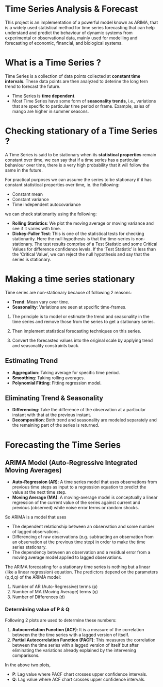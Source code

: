 # Time Series Analysis & Forecast

This project is an implementation of a powerful model known as ARIMA, that is a widely used statistical method for time series forecasting that can help understand and predict the behaviour of dynamic systems from experimental or observational data, mainly used for modelling and forecasting of economic, financial, and biological systems.

# What is a Time Series ?

Time Series is a collection of data points collected at **constant time intervals**. These data points are then analyzed to deterine the long tern trend to forecast the future.

- Time Series is **time dependent**.
- Most Time Series have some form of **seasonality trends**, i.e., variations that are specific to particular time period or frame. Example, sales of mango are higher in summer seasons.

# Checking stationary of a Time Series ?

A Time Series is said to be stationary when its **statistical properties** remain constant over time, we can say that if a time series has a particular behaviour over time, there is a very high probability that it will follow the same in the future.

For practical purposes we can assume the series to be stationary if it has constant statistical properties over time, ie. the following:

- Constant mean
- Constant variance
- Time independent autocovariance

we can check stationarity using the following:

- **Rolling Statistics**: We plot the moving average or moving variance and see if it varies with time.
- **Dickey-Fuller Test**: This is one of the statistical tests for checking stationarity. Here the null hypothesis is that the time-series is non-stationary. The test results comprise of a Test Statistic and some Critical Values for difference confidence levels. If the ‘Test Statistic’ is less than the ‘Critical Value’, we can reject the null hypothesis and say that the series is stationary.

# Making a time series stationary

Time series are non-stationary because of following 2 reasons:

- **Trend**: Mean vary over time.
- **Seasonality**: Variations are seen at specific time-frames.

1. The principle is to model or estimate the trend and seasonality in the time series and remove those from the series to get a stationary series.

2. Then implement statistical forecasting techniques on this series.

3. Convert the forecasted values into the original scale by applying trend and seasonality constraints back.

## Estimating Trend

- **Aggregation**: Taking average for specific time period.
- **Smoothing**: Taking rolling averages.
- **Polynomial Fitting**: Fitting regression model.

## Eliminating Trend & Seasonality

- **Differencing**: Take the difference of the observation at a particular instant with that at the previous instant.
- **Decomposition**: Both trend and seasonality are modeled separately and the remaining part of the series is returned.

# Forecasting the Time Series

## ARIMA Model (Auto-Regressive Integrated Moving Averages)

- **Auto-Regression (AR)**: A time series model that uses observations from previous time steps as input to a regression equation to predict the value at the next time step.
- **Moving Average (MA)**: A moving-average model is conceptually a linear regression of the current value of the series against current and previous (observed) white noise error terms or random shocks.

So ARIMA is a model that uses
- The dependent relationship between an observation and some number of lagged observations.
- Differencing of raw observations (e.g. subtracting an observation from an observation at the previous time step) in order to make the time series stationary.
- The dependency between an observation and a residual error from a moving average model applied to lagged observations.

The ARIMA forecasting for a stationary time series is nothing but a linear (like a linear regression) equation. The predictors depend on the parameters (p,d,q) of the ARIMA model:

1. Number of AR (Auto-Regressive) terms (p)
2. Number of MA (Moving Average) terms (q)
3. Number of Differences (d)

### Determining value of P & Q

Following 2 plots are used to determine these numbers:

1. **Autocorrelation Function (ACF)**: It is a measure of the correlation between the the time series with a lagged version of itself.
2. **Partial Autocorrelation Function (PACF)**:  This measures the correlation between the time series with a lagged version of itself but after eliminating the variations already explained by the intervening comparisons.

In the above two plots,

- **P**: Lag value where PACF chart crosses upper confidence intervals.
- **Q**: Lag value where ACF chart crosses upper confidence intervals.
